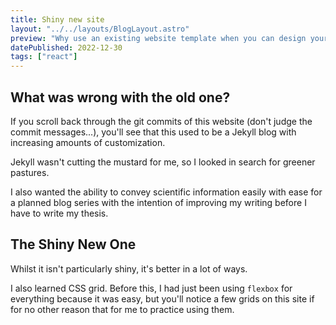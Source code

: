 ```yaml
---
title: Shiny new site
layout: "../../layouts/BlogLayout.astro"
preview: "Why use an existing website template when you can design your own in 10X the time? The story of how I re-made my (functional, but not much more) website"
datePublished: 2022-12-30
tags: ["react"]
---
```


## What was wrong with the old one?

If you scroll back through the git commits of this website (don't judge the commit messages...), you'll see that this used to be a Jekyll blog with increasing amounts of customization.

Jekyll wasn't cutting the mustard for me, so I looked in search for greener pastures.

I also wanted the ability to convey scientific information easily with ease for a planned blog series with the intention of improving my writing before I have to write my thesis.

## The Shiny New One

Whilst it isn't particularly shiny, it's better in a lot of ways.

I also learned CSS grid.
Before this, I had just been using `flexbox` for everything because it was easy, but you'll notice a few grids on this site if for no other reason that for me to practice using them.
